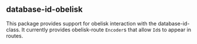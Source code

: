 database-id-obelisk
---------------------

This package provides support for obelisk interaction with the database-id-class. It currently provides obelisk-route `Encoder`s that allow `Id`s to appear in routes.
